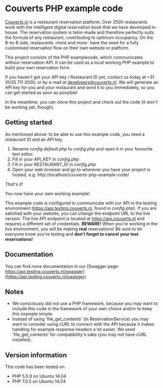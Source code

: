 Couverts PHP example code
=========================

[Couverts.nl](https://www.couverts.nl?utm_source=github&utm_campaign=examplecode&utm_medium=web) is a restaurant reservation platform. Over 2500 restaurants work with the intelligent digital reservation book that we have developed in-house. The reservation system is tailor-made and therefore perfectly suits the formula of any restaurant, contributing to optimum occupancy. 
On the B-to-B side, restaurants -more and more- have the need for a fully customised reservation flow on their own website or platform. 

This project consists of the PHP examplecode, which communicates withour reservation-API.
It can be used as a local working PHP example to build your own reservation form.

If you haven't got your API key / Restaurant ID yet, contact us today at +31 (0)35 711 3000, or by e-mail at developers@couverts.nl. We will generate an API key for you and your restaurant and send it to you immediately, so you can get started as soon as possible!

In the meantime, you can clone this project and check out the code (it won't be working yet, though).


Getting started
---------------

As mentioned above: to be able to use this example code, you need a restaurant ID and an API key.

1. Rename *config.default.php* to *config.php* and open it in your favourite text editor.
2. Fill in your API_KEY in *config.php*
3. Fill in your RESTAURANT_ID in *config.php*
4. Open your web browser and go to wherever you have your project is hosted, e.g.
http://localhost/couverts-php-example-code/

*That's it!*

You now have your own working example!

This example code is configured to communicate with our API in the testing environment (https://api.testing.couverts.nl, found in *config.php*). If you are satisfied with your website, you can change the endpoint URL to the live version. The live API endpoint is located at https://api.couverts.nl and requires a different set of credentials. **BEWARE!** When you're working in the live environment, you will be making **real** reservations! Be sure to let everyone know you're testing and **don't forget to cancel your test reservations!**

Documentation
-------------

You can find more documentation in our [Swagger page: https://api.testing.couverts.nl/swagger](https://api.testing.couverts.nl/swagger)

Notes
-------------

- We consciously did not use a PHP framework, because you may want to include this code in the framework of your own choice and/or to keep this example simple.
- Instead of using 'file_get_contents' (in ReservationService) you may want to consider using cURL to connect with the API because it makes handling for example response headers a lot easier. We used 'file_get_contents' for compatibility's sake (you may not have cURL installed).

Version information
-----------
This code has been tested on
- PHP 5.5.9 on Ubuntu 14.04
- PHP 7.0.5 on Ubuntu 14.04

